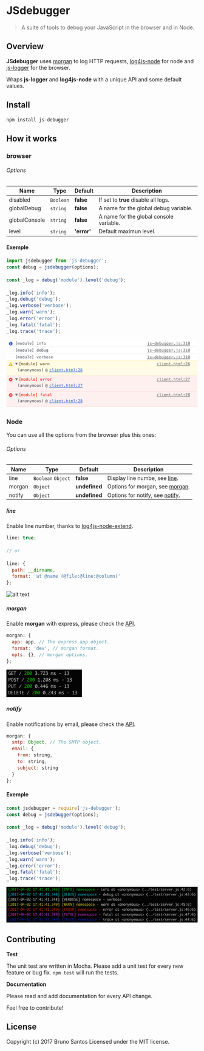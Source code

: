 # JSdebugger

> A suite of tools to debug your JavaScript in the browser and in Node.

## Overview

**JSdebugger** uses [morgan](https://github.com/expressjs/morgan) to log HTTP requests, [log4js-node](https://github.com/nomiddlename/log4js-node) for node and [js-logger](https://github.com/jonnyreeves/js-logger) for the browser.

Wraps **js-logger** and **log4js-node** with a unique API and some default values.

## Install

```bash
npm install js-debugger
```

## How it works

### browser

###### Options

Name | Type | Default | Description
---- | ---- | ----    | ----
disabled | `Boolean` | **false** | If set to **true** disable all logs.
globalDebug | `string ` | **false** | A name for the global debug variable.
globalConsole | `string` | **false** | A name for the global console variable.
level | `string` | **'error'** | Default maximun level.

#### Exemple

```js
import jsdebugger from 'js-debugger';
const debug = jsdebugger(options);

const _log = debug('module').level('debug');

_log.info('info');
_log.debug('debug');
_log.verbose('verbose');
_log.warn('warn');
_log.error('error');
_log.fatal('fatal');
_log.trace('trace');
```

![alt text](images/browser_log.png)

### Node

You can use all the options from the browser plus this ones:

###### Options

Name | Type | Default | Description
---- | ---- | ----    | ----
line | `Boolean` `Object` | **false** | Display line numbe, see [line](#line).
morgan | `Object` | **undefined** | Options for morgan, see [morgan](#morgan).
notify | `Object` | **undefined** | Options for notify, see [notify](#notify).

##### line

Enable line number, thanks to [log4js-node-extend](https://github.com/ww24/log4js-node-extend).

```js
line: true;

// or

line: {
  path: __dirname,
  format: 'at @name (@file:@line:@column)'
};
```
![alt text](images/line_log.png)

##### morgan

Enable **morgan** with express, please check the [API](https://github.com/expressjs/morgan#api).

```js
morgan: {
  app: app, // The express app object.
  format: 'dev', // morgan format.
  opts: {}, // morgan options.
};
```
![alt text](images/morgan_log.png)

##### notify

Enable notifications by email, please check the [API](https://github.com/nomiddlename/log4js-node/wiki/SMTP).

```js
morgan: {
  smtp: Object, // The SMTP object.
  email: {
    from: string,
    to: string,
    subject: string
  }
};
```

#### Exemple

```js
const jsdebugger = require('js-debugger');
const debug = jsdebugger(options);

const _log = debug('module').level('debug');

_log.info('info');
_log.debug('debug');
_log.verbose('verbose');
_log.warn('warn');
_log.error('error');
_log.fatal('fatal');
_log.trace('trace');
```
![alt text](images/node_log.png)

Contributing
----

**Test**

The unit test are written in Mocha.
Please add a unit test for every new feature or bug fix. ```npm test``` will run the tests.

**Documentation**

Please read and add documentation for every API change.

Feel free to contribute!

License
----

Copyright (c) 2017 Bruno Santos Licensed under the MIT license.
